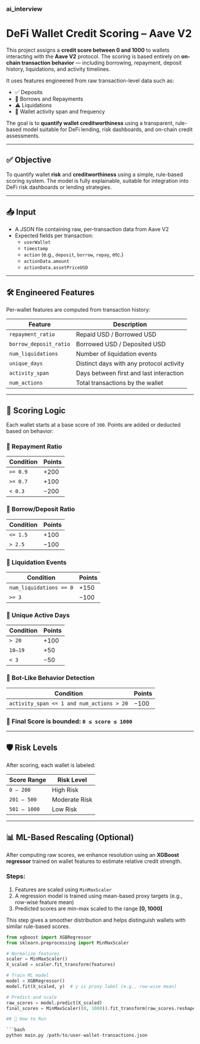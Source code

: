 ### ai_interview
# DeFi Wallet Credit Scoring – Aave V2

This project assigns a **credit score between 0 and 1000** to wallets interacting with the **Aave V2** protocol. The scoring is based entirely on **on-chain transaction behavior** — including borrowing, repayment, deposit history, liquidations, and activity timelines.

It uses features engineered from raw transaction-level data such as:

- ✅ Deposits
- 🔁 Borrows and Repayments
- ⚠️ Liquidations
- 📅 Wallet activity span and frequency

The goal is to **quantify wallet creditworthiness** using a transparent, rule-based model suitable for DeFi lending, risk dashboards, and on-chain credit assessments.

---

## ✅ Objective

To quantify wallet **risk** and **creditworthiness** using a simple, rule-based scoring system. The model is fully explainable, suitable for integration into DeFi risk dashboards or lending strategies.

---

## 📥 Input

- A JSON file containing raw, per-transaction data from Aave V2
- Expected fields per transaction:
  - `userWallet`
  - `timestamp`
  - `action` (e.g., `deposit`, `borrow`, `repay`, etc.)
  - `actionData.amount`
  - `actionData.assetPriceUSD`

---

## 🛠️ Engineered Features

Per-wallet features are computed from transaction history:

| Feature               | Description                                            |
|----------------------|--------------------------------------------------------|
| `repayment_ratio`     | Repaid USD / Borrowed USD                              |
| `borrow_deposit_ratio`| Borrowed USD / Deposited USD                           |
| `num_liquidations`    | Number of liquidation events                           |
| `unique_days`         | Distinct days with any protocol activity               |
| `activity_span`       | Days between first and last interaction                |
| `num_actions`         | Total transactions by the wallet                       |

---

## 🧮 Scoring Logic

Each wallet starts at a base score of `300`. Points are added or deducted based on behavior:

### 📌 Repayment Ratio

| Condition               | Points |
|-------------------------|--------|
| `>= 0.9`                | +200   |
| `>= 0.7`                | +100   |
| `< 0.3`                 | −200   |

### 📌 Borrow/Deposit Ratio

| Condition               | Points |
|-------------------------|--------|
| `<= 1.5`                | +100   |
| `> 2.5`                 | −100   |

### 📌 Liquidation Events

| Condition               | Points |
|-------------------------|--------|
| `num_liquidations == 0`| +150   |
| `>= 3`                  | −100   |

### 📌 Unique Active Days

| Condition               | Points |
|-------------------------|--------|
| `> 20`                  | +100   |
| `10–19`                 | +50    |
| `< 3`                   | −50    |

### 📌 Bot-Like Behavior Detection

| Condition                                      | Points |
|------------------------------------------------|--------|
| `activity_span <= 1 and num_actions > 20`      | −100   |

### 🚫 Final Score is bounded: `0 ≤ score ≤ 1000`

---

## 🛡️ Risk Levels

After scoring, each wallet is labeled:

| Score Range     | Risk Level    |
|------------------|----------------|
| `0 – 200`        | High Risk      |
| `201 – 500`      | Moderate Risk  |
| `501 – 1000`     | Low Risk       |

---

## 📊 ML-Based Rescaling (Optional)

After computing raw scores, we enhance resolution using an **XGBoost regressor** trained on wallet features to estimate relative credit strength.

### Steps:

1. Features are scaled using `MinMaxScaler`
2. A regression model is trained using mean-based proxy targets (e.g., row-wise feature mean)
3. Predicted scores are min-max scaled to the range **[0, 1000]**

This step gives a smoother distribution and helps distinguish wallets with similar rule-based scores.

```python
from xgboost import XGBRegressor
from sklearn.preprocessing import MinMaxScaler

# Normalize features
scaler = MinMaxScaler()
X_scaled = scaler.fit_transform(features)

# Train ML model
model = XGBRegressor()
model.fit(X_scaled, y)  # y is proxy label (e.g., row-wise mean)

# Predict and scale
raw_scores = model.predict(X_scaled)
final_scores = MinMaxScaler((0, 1000)).fit_transform(raw_scores.reshape(-1, 1)).flatten() ```

## 🧪 How to Run

```bash
python main.py /path/to/user-wallet-transactions.json
